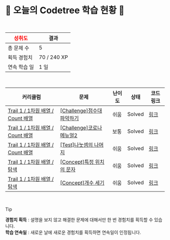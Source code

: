 # 🌲 오늘의 Codetree 학습 현황 🌲

<br />

| <span style="color:red;display:block;text-align:center;"> **성취도**</span> | 결과 |
|---|---|
| 총 문제 수 | 5 |
| 획득 경험치 | 70 / 240 XP |
| 연속 학습 일 | 1 일 |

<br />

|커리큘럼|문제|난이도|상태|코드 링크|
|---|---|---|---|---|
|[Trail 1 / 1차원 배열 / Count 배열](https://www.codetree.ai/trail-info/novice-low/)|[[Challenge]점수대 파악하기](https://www.codetree.ai/trails/complete/curated-cards/challenge-find-out-the-score-range/)|쉬움|Solved|[링크](https://github.com/WonJuneKim/codetree-TILs/blob/main/250724/%EC%A0%90%EC%88%98%EB%8C%80%20%ED%8C%8C%EC%95%85%ED%95%98%EA%B8%B0/find-out-the-score-range.js)|
|[Trail 1 / 1차원 배열 / Count 배열](https://www.codetree.ai/trail-info/novice-low/)|[[Challenge]코로나 메뉴얼2](https://www.codetree.ai/trails/complete/curated-cards/challenge-covid-manual2/)|보통|Solved|[링크](https://github.com/WonJuneKim/codetree-TILs/blob/main/250724/%EC%BD%94%EB%A1%9C%EB%82%98%20%EB%A9%94%EB%89%B4%EC%96%BC2/covid-manual2.js)|
|[Trail 1 / 1차원 배열 / Count 배열](https://www.codetree.ai/trail-info/novice-low/)|[[Test]나눗셈의 나머지](https://www.codetree.ai/trails/complete/curated-cards/test-remainder-of-division/)|쉬움|Solved|[링크](https://github.com/WonJuneKim/codetree-TILs/blob/main/250724/%EB%82%98%EB%88%97%EC%85%88%EC%9D%98%20%EB%82%98%EB%A8%B8%EC%A7%80/remainder-of-division.js)|
|[Trail 1 / 1차원 배열 / 탐색](https://www.codetree.ai/trail-info/novice-low/)|[[Concept]특정 위치의 문자](https://www.codetree.ai/trails/complete/curated-cards/intro-char-in-specific-location/)|쉬움|Solved|[링크](https://github.com/WonJuneKim/codetree-TILs/blob/main/250724/%ED%8A%B9%EC%A0%95%20%EC%9C%84%EC%B9%98%EC%9D%98%20%EB%AC%B8%EC%9E%90/char-in-specific-location.js)|
|[Trail 1 / 1차원 배열 / 탐색](https://www.codetree.ai/trail-info/novice-low/)|[[Concept]개수 세기](https://www.codetree.ai/trails/complete/curated-cards/intro-count-numbers/)|쉬움|Solved|[링크](https://github.com/WonJuneKim/codetree-TILs/blob/main/250724/%EA%B0%9C%EC%88%98%20%EC%84%B8%EA%B8%B0/count-numbers.js)|


<br />

> [!TIP]
> **경험치 획득** : 설명을 보지 않고 해결한 문제에 대해서만 한 번 경험치를 획득할 수 있습니다.  
> **학습 연속일** : 새로운 날에 새로운 경험치를 획득하면 연속일이 인정됩니다.

